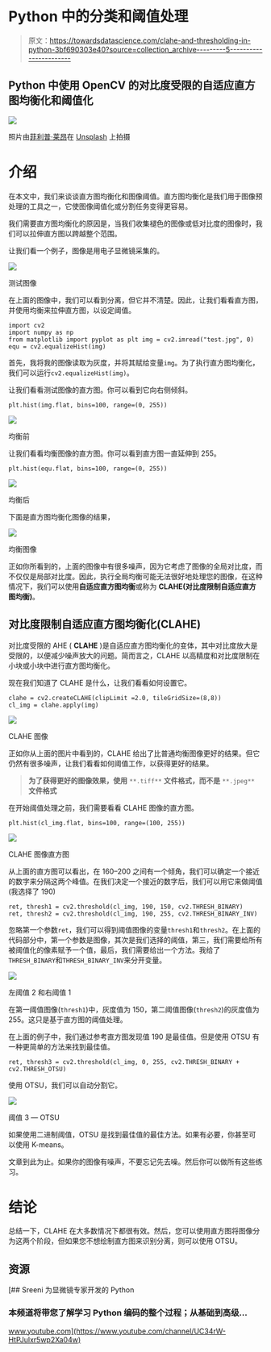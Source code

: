 # Python 中的分类和阈值处理

> 原文：<https://towardsdatascience.com/clahe-and-thresholding-in-python-3bf690303e40?source=collection_archive---------5----------------------->

## Python 中使用 OpenCV 的对比度受限的自适应直方图均衡化和阈值化

![](img/8b039ebcbcc2bfa10593fcff497cf77a.png)

照片由[菲利普·莱昂](https://unsplash.com/@philinit?utm_source=unsplash&utm_medium=referral&utm_content=creditCopyText)在 [Unsplash](https://unsplash.com/s/photos/contrast?utm_source=unsplash&utm_medium=referral&utm_content=creditCopyText) 上拍摄

# 介绍

在本文中，我们来谈谈直方图均衡化和图像阈值。直方图均衡化是我们用于图像预处理的工具之一，它使图像阈值化或分割任务变得更容易。

我们需要直方图均衡化的原因是，当我们收集褪色的图像或低对比度的图像时，我们可以拉伸直方图以跨越整个范围。

让我们看一个例子，图像是用电子显微镜采集的。

![](img/1563a5980f2457a4fa90205f28c7f3d7.png)

测试图像

在上面的图像中，我们可以看到分离，但它并不清楚。因此，让我们看看直方图，并使用均衡来拉伸直方图，以设定阈值。

```
import cv2
import numpy as np
from matplotlib import pyplot as plt img = cv2.imread("test.jpg", 0)
equ = cv2.equalizeHist(img)
```

首先，我将我的图像读取为灰度，并将其赋给变量`img`。为了执行直方图均衡化，我们可以运行`cv2.equalizeHist(img)`。

让我们看看测试图像的直方图。你可以看到它向右侧倾斜。

```
plt.hist(img.flat, bins=100, range=(0, 255))
```

![](img/8fc128575ab96e66893d9a78b33aa20b.png)

均衡前

让我们看看均衡图像的直方图。你可以看到直方图一直延伸到 255。

```
plt.hist(equ.flat, bins=100, range=(0, 255))
```

![](img/e9e5e73c1cefbaa74e7d8c8de302c4ea.png)

均衡后

下面是直方图均衡化图像的结果，

![](img/5c13055da5cd6c0253733b138385feb4.png)

均衡图像

正如你所看到的，上面的图像中有很多噪声，因为它考虑了图像的全局对比度，而不仅仅是局部对比度。因此，执行全局均衡可能无法很好地处理您的图像，在这种情况下，我们可以使用**自适应直方图均衡**或称为 **CLAHE(对比度限制自适应直方图均衡)**。

## 对比度限制自适应直方图均衡化(CLAHE)

对比度受限的 AHE ( **CLAHE** )是自适应直方图均衡化的变体，其中对比度放大是受限的，以便减少噪声放大的问题。简而言之，CLAHE 以高精度和对比度限制在小块或小块中进行直方图均衡化。

现在我们知道了 CLAHE 是什么，让我们看看如何设置它。

```
clahe = cv2.createCLAHE(clipLimit =2.0, tileGridSize=(8,8))
cl_img = clahe.apply(img)
```

![](img/69395bf0b3a5a9bfb46e79042e934508.png)

CLAHE 图像

正如你从上面的图片中看到的，CLAHE 给出了比普通均衡图像更好的结果。但它仍然有很多噪声，让我们看看如何阈值工作，以获得更好的结果。

> **为了获得更好的图像效果，使用** `**.tiff**` **文件格式，而不是** `**.jpeg**` **文件格式**

在开始阈值处理之前，我们需要看看 CLAHE 图像的直方图。

```
plt.hist(cl_img.flat, bins=100, range=(100, 255))
```

![](img/088da2d035cc6616888c64ce6ed0df84.png)

CLAHE 图像直方图

从上面的直方图可以看出，在 160–200 之间有一个倾角，我们可以确定一个接近的数字来分隔这两个峰值。在我们决定一个接近的数字后，我们可以用它来做阈值(我选择了 190)

```
ret, thresh1 = cv2.threshold(cl_img, 190, 150, cv2.THRESH_BINARY)
ret, thresh2 = cv2.threshold(cl_img, 190, 255, cv2.THRESH_BINARY_INV)
```

忽略第一个参数`ret`，我们可以得到阈值图像的变量`thresh1`和`thresh2`。在上面的代码部分中，第一个参数是图像，其次是我们选择的阈值，第三，我们需要给所有被阈值化的像素赋予一个值，最后，我们需要给出一个方法。我给了`THRESH_BINARY`和`THRESH_BINARY_INV`来分开变量。

![](img/434781cde4b80b88f109efa9a22f8ea1.png)

左阈值 2 和右阈值 1

在第一阈值图像(`thresh1`)中，灰度值为 150，第二阈值图像(`thresh2`)的灰度值为 255。这只是基于直方图的阈值处理。

在上面的例子中，我们通过参考直方图发现值 190 是最佳值。但是使用 OTSU 有一种更简单的方法来找到最佳值。

```
ret, thresh3 = cv2.threshold(cl_img, 0, 255, cv2.THRESH_BINARY + cv2.THRESH_OTSU)
```

使用 OTSU，我们可以自动分割它。

![](img/93bbd5c4bdffcce04fde5b846e3aee6e.png)

阈值 3 — OTSU

如果使用二进制阈值，OTSU 是找到最佳值的最佳方法。如果有必要，你甚至可以使用 K-means。

文章到此为止。如果你的图像有噪声，不要忘记先去噪。然后你可以做所有这些练习。

# 结论

总结一下，CLAHE 在大多数情况下都很有效。然后，您可以使用直方图将图像分为这两个阶段，但如果您不想绘制直方图来识别分离，则可以使用 OTSU。

## 资源

[](https://www.youtube.com/channel/UC34rW-HtPJulxr5wp2Xa04w) [## Sreeni 为显微镜专家开发的 Python

### 本频道将带您了解学习 Python 编码的整个过程；从基础到高级…

www.youtube.com](https://www.youtube.com/channel/UC34rW-HtPJulxr5wp2Xa04w)